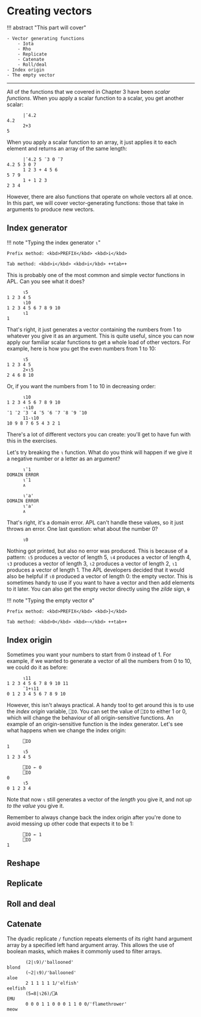 # Creating vectors

!!! abstract "This part will cover"

    - Vector generating functions
        - Iota
        - Rho
        - Replicate
        - Catenate
        - Roll/deal
    - Index origin
    - The empty vector

---

All of the functions that we covered in Chapter 3 have been *scalar functions*.
When you apply a scalar function to a scalar, you get another scalar:

```apl
      |¯4.2
4.2
      2+3
5
```

When you apply a scalar function to an array, it just applies it to each element and returns an array of the same length:

```apl
      |¯4.2 5 ¯3 0 ¯7
4.2 5 3 0 7
      1 2 3 + 4 5 6
5 7 9
      1 + 1 2 3
2 3 4
```

However, there are also functions that operate on whole vectors all at once.
In this part, we will cover vector-generating functions: those that take in arguments to produce new vectors.

## Index generator

!!! note "Typing the index generator `⍳`"

    Prefix method: <kbd>PREFIX</kbd> <kbd>i</kbd>

    Tab method: <kbd>i</kbd> <kbd>i</kbd> ++tab++

This is probably one of the most common and simple vector functions in APL.
Can you see what it does?

```apl
      ⍳5
1 2 3 4 5
      ⍳10
1 2 3 4 5 6 7 8 9 10
      ⍳1
1
```

That's right, it just generates a vector containing the numbers from 1 to whatever you give it as an argument.
This is quite useful, since you can now apply our familiar scalar functions to get a whole load of other vectors.
For example, here is how you get the even numbers from 1 to 10:

```apl
      ⍳5
1 2 3 4 5
      2×⍳5
2 4 6 8 10
```

Or, if you want the numbers from 1 to 10 in decreasing order:

```apl
      ⍳10
1 2 3 4 5 6 7 8 9 10
      -⍳10
¯1 ¯2 ¯3 ¯4 ¯5 ¯6 ¯7 ¯8 ¯9 ¯10
      11-⍳10
10 9 8 7 6 5 4 3 2 1
```

There's a lot of different vectors you can create: you'll get to have fun with this in the exercises.

Let's try breaking the `⍳` function.
What do you think will happen if we give it a negative number or a letter as an argument?

```apl
      ⍳¯1
DOMAIN ERROR
      ⍳¯1
      ∧
      
      ⍳'a'
DOMAIN ERROR
      ⍳'a'
      ∧
```

That's right, it's a domain error.
APL can't handle these values, so it just throws an error.
One last question: what about the number 0?

```apl
      ⍳0

```

Nothing got printed, but also no error was produced.
This is because of a pattern: `⍳5` produces a vector of length 5, `⍳4` produces a vector of length 4, `⍳3` produces a vector of length 3, `⍳2` produces a vector of length 2, `⍳1` produces a vector of length 1.
The APL developers decided that it would also be helpful if `⍳0` produced a vector of length 0: the empty vector.
This is sometimes handy to use if you want to have a vector and then add elements to it later.
You can also get the empty vector directly using the *zilde* sign, `⍬`

!!! note "Typing the empty vector `⍬`"

    Prefix method: <kbd>PREFIX</kbd> <kbd>}</kbd>

    Tab method: <kbd>0</kbd> <kbd>~</kbd> ++tab++

## Index origin

Sometimes you want your numbers to start from 0 instead of 1.
For example, if we wanted to generate a vector of all the numbers from 0 to 10, we could do it as before:

```apl
      ⍳11
1 2 3 4 5 6 7 8 9 10 11
      ¯1+⍳11
0 1 2 3 4 5 6 7 8 9 10
```

However, this isn't always practical.
A handy tool to get around this is to use the *index origin* variable, `⎕IO`.
You can set the value of `⎕IO` to either 1 or 0, which will change the behaviour of all origin-sensitive functions.
An example of an origin-sensitive function is the index generator.
Let's see what happens when we change the index origin:

```apl
      ⎕IO
1
      ⍳5
1 2 3 4 5

      ⎕IO ← 0
      ⎕IO
0
      ⍳5
0 1 2 3 4
```

Note that now `⍳` still generates a vector of the *length* you give it, and not *up to the value* you give it.

Remember to always change back the index origin after you're done to avoid messing up other code that expects it to be 1:

```apl
      ⎕IO ← 1
      ⎕IO
1
```

## Reshape

## Replicate

## Roll and deal

## Catenate

The dyadic replicate `/` function repeats elements of its right hand argument array by a specified left hand argument array. This allows the use of boolean masks, which makes it commonly used to filter arrays.

```apl
       (2|⍳9)/'ballooned'
blond
       (~2|⍳9)/'ballooned'
aloe
       2 1 1 1 1 1/'elfish'
eelfish
       (5=8|⍳26)/⎕A
EMU
       0 0 0 1 1 0 0 0 1 1 0 0/'flamethrower'
meow
```